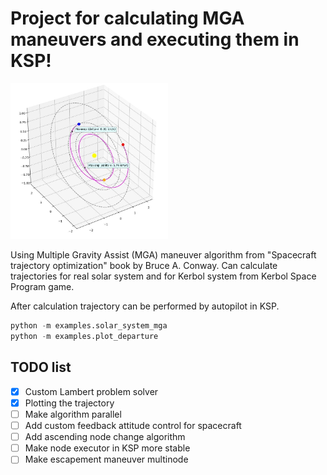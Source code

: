 # Project for calculating MGA maneuvers and executing them in KSP!
<img src="assets/trajectory.jpg" width=50% height=50%>


Using Multiple Gravity Assist (MGA) maneuver algorithm from
"Spacecraft trajectory optimization" book by Bruce A. Conway. Can calculate trajectories for real solar
system and for Kerbol system from Kerbol Space Program game.

After calculation trajectory can be performed by autopilot in KSP.

```python
python -m examples.solar_system_mga
python -m examples.plot_departure
```

## TODO list
- [x] Custom Lambert problem solver
- [x] Plotting the trajectory
- [ ] Make algorithm parallel
- [ ] Add custom feedback attitude control for spacecraft
- [ ] Add ascending node change algorithm 
- [ ] Make node executor in KSP more stable
- [ ] Make escapement maneuver multinode